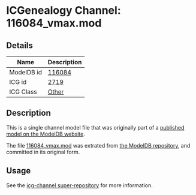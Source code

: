 # ICGenealogy Channel: 116084\_vmax.mod

## Details

Name | Description
---- | -----------
ModelDB id | [116084](http://senselab.med.yale.edu/ModelDB/ShowModel.cshtml?model=116084)
ICG id | [2719](http://icg.neurotheory.ox.ac.uk/channels/other/2719)
ICG Class | [Other](http://icg.neurotheory.ox.ac.uk/channels/other)

## Description

This is a single channel model file that was originally part of a [published model on the ModelDB website](http://senselab.med.yale.edu/mModelDB/ShowModel.cshtml?model=116084).

The file [116084\_vmax.mod](116084_vmax.mod) was extrated from [the ModelDB repository](http://senselab.med.yale.edu/ModelDB/ShowModel.cshtml?model=116084), and committed in its original form.

## Usage

See the [icg-channel super-repository](https://github.com/icgenealogy/icg-channels) for more information.